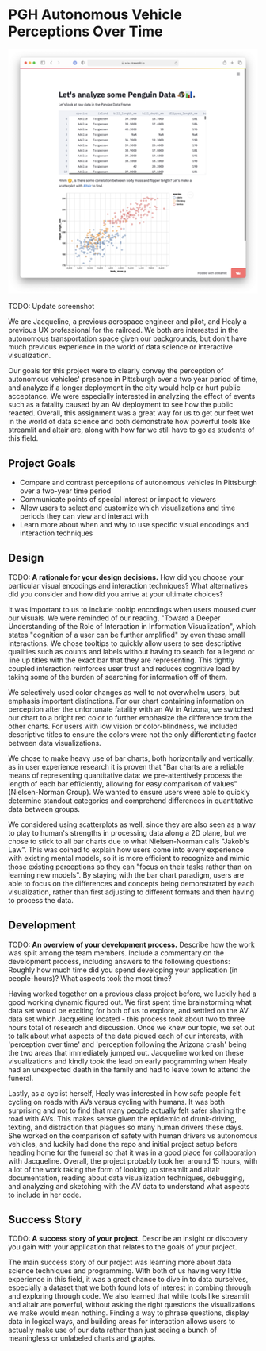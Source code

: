 # PGH Autonomous Vehicle Perceptions Over Time
![A screenshot of your application. Could be a GIF.](screenshot.png)

TODO: Update screenshot

We are Jacqueline, a previous aerospace engineer and pilot, and Healy a previous UX professional for the railroad. We both are interested in the autonomous transportation space given our backgrounds, but don't have much previous experience in the world of data science or interactive visualization.  

Our goals for this project were to clearly convey the perception of autonomous vehicles' presence in Pittsburgh over a two year period of time, and analyze if a longer deployment in the city would help or hurt public acceptance. We were especially interested in analyzing the effect of events such as a fatality caused by an AV deployment to see how the public reacted. Overall, this assignment was a great way for us to get our feet wet in the world of data science and both demonstrate how powerful tools like streamlit and altair are, along with how far we still have to go as students of this field. 

## Project Goals

- Compare and contrast perceptions of autonomous vehicles in Pittsburgh over a two-year time period
- Communicate points of special interest or impact to viewers 
- Allow users to select and customize which visualizations and time periods they can view and interact with
- Learn more about when and why to use specific visual encodings and interaction techniques 


## Design

TODO: **A rationale for your design decisions.** How did you choose your particular visual encodings and interaction techniques? What alternatives did you consider and how did you arrive at your ultimate choices?

It was important to us to include tooltip encodings when users moused over our visuals. We were reminded of our reading, "Toward a Deeper Understanding of the Role of Interaction in Information Visualization", which states "cognition of a user can be further amplified" by even these small interactions. We chose tooltips to quickly allow users to see descriptive qualities such as counts and labels without having to search for a legend or line up titles with the exact bar that they are representing. This tightly coupled interaction reinforces user trust and reduces cognitive load by taking some of the burden of searching for information off of them. 

We selectively used color changes as well to not overwhelm users, but emphasis important distinctions. For our chart containing information on perception after the unfortunate fatality with an AV in Arizona, we switched our chart to a bright red color to further emphasize the difference from the other charts. For users with low vision or color-blindness, we included descriptive titles to ensure the colors were not the only differentiating factor between data visualizations. 

We chose to make heavy use of bar charts, both horizontally and vertically, as in user experience research it is proven that "Bar charts are a reliable means of representing quantitative data: we pre-attentively process the length of each bar efficiently, allowing for easy comparison of values" (Nielsen-Norman Group). We wanted to ensure users were able to quickly determine standout categories and comprehend differences in quantitative data between groups.

We considered using scatterplots as well, since they are also seen as a way to play to human's strengths in processing data along a 2D plane, but we chose to stick to all bar charts due to what Nielsen-Norman calls "Jakob's Law". This was coined to explain how users come into every experience with existing mental models, so it is more efficient to recognize and mimic those existing perceptions so they can "focus on their tasks rather than on learning new models". By staying with the bar chart paradigm, users are able to focus on the differences and concepts being demonstrated by each visualization, rather than first adjusting to different formats and then having to process the data. 

## Development

TODO: **An overview of your development process.** Describe how the work was split among the team members. Include a commentary on the development process, including answers to the following questions: Roughly how much time did you spend developing your application (in people-hours)? What aspects took the most time?

Having worked together on a previous class project before, we luckily had a good working dynamic figured out. We first spent time brainstorming what data set would be exciting for both of us to explore, and settled on the AV data set which Jacqueline located - this process took about two to three hours total of research and discussion. Once we knew our topic, we set out to talk about what aspects of the data piqued each of our interests, with 'perception over time' and 'perception following the Arizona crash' being the two areas that immediately jumped out. Jacqueline worked on these visualizations and kindly took the lead on early programming when Healy had an unexpected death in the family and had to leave town to attend the funeral. 

Lastly, as a cyclist herself, Healy was interested in how safe people felt cycling on roads with AVs versus cycling with humans. It was both surprising and not to find that many people actually felt safer sharing the road with AVs. This makes sense given the epidemic of drunk-driving, texting, and distraction that plagues so many human drivers these days. She worked on the comparison of safety with human drivers vs autonomous vehicles, and luckily had done the repo and initial project setup before heading home for the funeral so that it was in a good place for collaboration with Jacqueline. Overall, the project probably took her around 15 hours, with a lot of the work taking the form of looking up streamlit and altair documentation, reading about data visualization techniques, debugging, and analyzing and sketching with the AV data to understand what aspects to include in her code. 

## Success Story

TODO:  **A success story of your project.** Describe an insight or discovery you gain with your application that relates to the goals of your project.

The main success story of our project was learning more about data science techniques and programming. With both of us having very little experience in this field, it was a great chance to dive in to data ourselves, especially a dataset that we both found lots of interest in combing through and exploring through code. We also learned that while tools like streamlit and altair are powerful, without asking the right questions the visualizations we make would mean nothing. Finding a way to phrase questions, display data in logical ways, and building areas for interaction allows users to actually make use of our data rather than just seeing a bunch of meaningless or unlabeled charts and graphs. 
